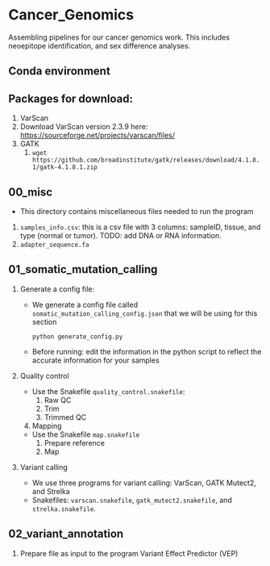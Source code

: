 # Cancer_Genomics
Assembling pipelines for our cancer genomics work. This includes neoepitope identification, and sex difference analyses.

## Conda environment

## Packages for download:
1. VarScan
  1. Download VarScan version 2.3.9 here: https://sourceforge.net/projects/varscan/files/
2. GATK
    1. `wget https://github.com/broadinstitute/gatk/releases/download/4.1.8.1/gatk-4.1.8.1.zip`
## 00_misc
- This directory contains miscellaneous files needed to run the program
1. `samples_info.csv`: this is a csv file with 3 columns: sampleID, tissue, and type (normal or tumor). TODO: add DNA or RNA information.
2. `adapter_sequence.fa`
## 01_somatic_mutation_calling
1. Generate a config file:
    - We generate a config file called `somatic_mutation_calling_config.json` that we will be using for this section
        ```
        python generate_config.py
        ```
    - Before running: edit the information in the python script to reflect the accurate information for your samples
2. Quality control
    - Use the Snakefile `quality_control.snakefile`:
        1. Raw QC
        1. Trim
        1. Trimmed QC
    4. Mapping
    - Use the Snakefile `map.snakefile`
        1. Prepare reference
        1. Map

3. Variant calling
    - We use three programs for variant calling: VarScan, GATK Mutect2, and Strelka
    - Snakefiles: `varscan.snakefile`, `gatk_mutect2.snakefile`, and `strelka.snakefile`.

## 02_variant_annotation
1. Prepare file as input to the program Variant Effect Predictor (VEP)